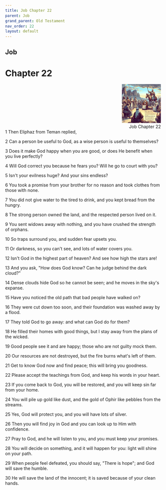 ```yaml
---
title: Job Chapter 22
parent: Job
grand_parent: Old Testament
nav_order: 22
layout: default
---
```


## Job

# Chapter 22

<div style="clear: both; text-align: right;">
    <img src="/assets/Image/Job/500/22.jpg" alt="Job Chapter 22" class="chapter-image" style="max-width: 25%; height: auto;"/>
    <figcaption style="font-size: 14px;">Job Chapter 22</figcaption>
</div>
1 Then Eliphaz from Teman replied,

2 Can a person be useful to God, as a wise person is useful to themselves?

3 Does it make God happy when you are good, or does He benefit when you live perfectly?

4 Will God correct you because he fears you? Will he go to court with you?

5 Isn't your evilness huge? And your sins endless?

6 You took a promise from your brother for no reason and took clothes from those with none.

7 You did not give water to the tired to drink, and you kept bread from the hungry.

8 The strong person owned the land, and the respected person lived on it.

9 You sent widows away with nothing, and you have crushed the strength of orphans.

10 So traps surround you, and sudden fear upsets you.

11 Or darkness, so you can't see, and lots of water covers you.

12 Isn't God in the highest part of heaven? And see how high the stars are!

13 And you ask, "How does God know? Can he judge behind the dark cloud?"

14 Dense clouds hide God so he cannot be seen; and he moves in the sky's expanse.

15 Have you noticed the old path that bad people have walked on?

16 They were cut down too soon, and their foundation was washed away by a flood.

17 They told God to go away: and what can God do for them?

18 He filled their homes with good things, but I stay away from the plans of the wicked.

19 Good people see it and are happy; those who are not guilty mock them.

20 Our resources are not destroyed, but the fire burns what's left of them.

21 Get to know God now and find peace; this will bring you goodness.

22 Please accept the teachings from God, and keep his words in your heart.

23 If you come back to God, you will be restored, and you will keep sin far from your home.

24 You will pile up gold like dust, and the gold of Ophir like pebbles from the streams.

25 Yes, God will protect you, and you will have lots of silver.

26 Then you will find joy in God and you can look up to Him with confidence.

27 Pray to God, and he will listen to you, and you must keep your promises.

28 You will decide on something, and it will happen for you: light will shine on your path.

29 When people feel defeated, you should say, "There is hope"; and God will save the humble.

30 He will save the land of the innocent; it is saved because of your clean hands.


